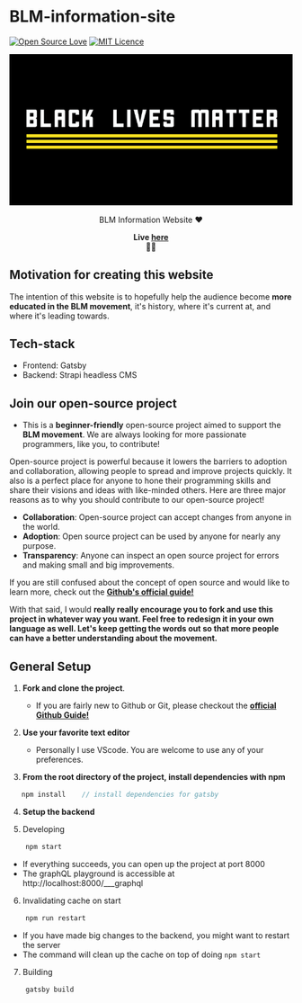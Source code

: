 # BLM-information-site


[![Open Source Love](https://badges.frapsoft.com/os/v1/open-source.svg?v=103)](https://github.com/ellerbrock/open-source-badges/) [![MIT Licence](https://badges.frapsoft.com/os/mit/mit.svg?v=103)](https://opensource.org/licenses/mit-license.php)

<!-- project bg image, might want to replace it something more descriptive in the future -->
<p align="center">
  <img
    src="/src/assets/banner.png"
    alt="project readme background"
  />
</p>

<!-- short description -->
<p align="center">
  BLM Information Website ♥️</a>
</p>

<p align="center">
  <strong>
    Live <a href="https://hanszhang00.github.io/blm-resources/"> here</a>
    <br /> ✊🏿 
  </strong>
</p>

## Motivation for creating this website

The intention of this website is to hopefully help the audience become **more educated in the BLM movement**, it's history, where it's current at, and where it's leading towards.


## Tech-stack

- Frontend: Gatsby
- Backend: Strapi headless CMS

## Join our open-source project

- This is a **beginner-friendly** open-source project aimed to support the **BLM movement**. We are always looking for more passionate programmers, like you, to contribute!

Open-source project is powerful because it lowers the barriers to adoption and collaboration, allowing people to spread and improve projects quickly. It also is a perfect place for anyone to hone their programming skills and share their visions and ideas with like-minded others. Here are three major reasons as to why you should contribute to our open-source project!

- **Collaboration**: Open-source project can accept changes from anyone in the world.
- **Adoption**: Open source project can be used by anyone for nearly any purpose.
- **Transparency**: Anyone can inspect an open source project for errors and making small and big improvements.

If you are still confused about the concept of open source and would like to learn more, check out the [**Github's official guide!**](https://github.com/open-source)

With that said, I would **really really encourage you to fork and use this project in whatever way you want. Feel free to redesign it in your own language as well. Let's keep getting the words out so that more people can have a better understanding about the movement.**

## General Setup

1. **Fork and clone the project**.

   - If you are fairly new to Github or Git, please checkout the [**official Github Guide!**](https://guides.github.com/activities/forking/)

2. **Use your favorite text editor**

   - Personally I use VScode. You are welcome to use any of your preferences.

3. **From the root directory of the project, install dependencies with npm**

```javascript
   npm install    // install dependencies for gatsby
   ```

4. **Setup the backend**

5. Developing

```javascript
    npm start
```
- If everything succeeds, you can open up the project at port 8000
- The graphQL playground is accessible at http://localhost:8000/___graphql


6. Invalidating cache on start
```javascript
    npm run restart
```
- If you have made big changes to the backend, you might want to restart the server
- The command will clean up the cache on top of doing `npm start`
  
7. Building 
```javascript
    gatsby build
```
